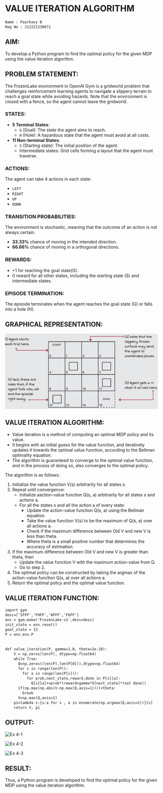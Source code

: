 # VALUE ITERATION ALGORITHM

```
Name : Paarkavy B
Reg No : 212221230072
```

## AIM:
To develop a Python program to find the optimal policy for the given MDP using the value iteration algorithm.

## PROBLEM STATEMENT:
The FrozenLake environment in OpenAI Gym is a gridworld problem that challenges reinforcement learning agents to navigate a slippery terrain to reach a goal state while avoiding hazards. Note that the environment is closed with a fence, so the agent cannot leave the gridworld.

### STATES:
- **5 Terminal States**:
  - `G` (Goal): The state the agent aims to reach.
  - `H` (Hole): A hazardous state that the agent must avoid at all costs.
- **11 Non-terminal States**:
  - `S` (Starting state): The initial position of the agent.
  - Intermediate states: Grid cells forming a layout that the agent must traverse.

### ACTIONS:
The agent can take 4 actions in each state:
- `LEFT`
- `RIGHT`
- `UP`
- `DOWN`

### TRANSITION PROBABILITIES:
The environment is stochastic, meaning that the outcome of an action is not always certain.
- **33.33%** chance of moving in the intended direction.
- **66.66%** chance of moving in a orthogonal directions.

### REWARDS:
* +1 for reaching the goal state(G).
* 0 reward for all other states, including the starting state (S) and intermediate states.

### EPISODE TERMINATION:
The episode terminates when the agent reaches the goal state (G) or falls into a hole (H).

## GRAPHICAL REPRESENTATION:
![output](op1.png)

## VALUE ITERATION ALGORITHM:
* Value iteration is a method of computing an optimal MDP policy and its value.
* It begins with an initial guess for the value function, and iteratively updates it towards the optimal value function, according to the Bellman optimality equation.
* The algorithm is guaranteed to converge to the optimal value function, and in the process of doing so, also converges to the optimal policy.

The algorithm is as follows:
1. Initialize the value function V(s) arbitrarily for all states s.
2. Repeat until convergence:
   - Initialize aaction-value function Q(s, a) arbitrarily for all states s and actions a.
   - For all the states s and all the action a of every state:
     - Update the action-value function Q(s, a) using the Bellman equation.
     - Take the value function V(s) to be the maximum of Q(s, a) over all actions a.
     - Check if the maximum difference between Old V and new V is less than theta.
     - Where theta is a small positive number that determines the accuracy of estimation.
3. If the maximum difference between Old V and new V is greater than theta, then 
    - Update the value function V with the maximum action-value from Q.
    - Go to step 2.
4. The optimal policy can be constructed by taking the argmax of the action-value function Q(s, a) over all actions a.
5. Return the optimal policy and the optimal value function.

## VALUE ITERATION FUNCTION:
```
import gym
desc=['SFFF','FHFF','HFFF','FGFF']
env = gym.make('FrozenLake-v1',desc=desc)
init_state = env.reset()
goal_state = 13
P = env.env.P


def value_iteration(P, gamma=1.0, theta=1e-10):
    V = np.zeros(len(P), dtype=np.float64)
    while True:
      Q=np.zeros((len(P),len(P[0])),dtype=np.float64)
      for s in range(len(P)):
        for a in range(len(P[s])):
          for prob,next_state,reward,done in P[s][a]:
            Q[s][a]+=prob*(reward+gamma*V[next_state]*(not done))
      if(np.max(np.abs(V-np.max(Q,axis=1))))<theta:
        break
      V=np.max(Q,axis=1)
    pi=lambda s:{s:a for s , a in enumerate(np.argmax(Q,axis=1))}[s]
    return V, pi
```

## OUTPUT:
![Ex 4-1](https://github.com/PAARKAVYB/rl-value-iteration/assets/93509383/e55920ee-b905-4c7d-a14b-e014539c16e1)

![Ex 4-2](https://github.com/PAARKAVYB/rl-value-iteration/assets/93509383/e306198b-d8a7-4767-9ad8-5eec38cf655c)

![Ex 4-3](https://github.com/PAARKAVYB/rl-value-iteration/assets/93509383/80399128-2266-4372-94d2-08d0360d2550)

## RESULT:
Thus, a Python program is developed to find the optimal policy for the given MDP using the value iteration algorithm.


